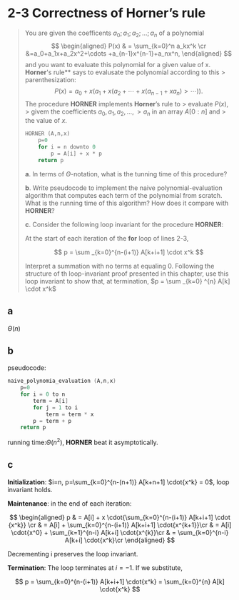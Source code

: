 # 2-3 Correctness of **Horner**’s rule

> You are given the coefficents $a_0; a_1; a_2; \dots; a_n$ of a polynomial
> $$
> \begin{aligned}
>     P(x) & = \sum_{k=0}^n a_kx^k \cr
>     &=a_0+a_1x+a_2x^2+\cdots +a_{n-1}x^{n-1}+a_nx^n,
> \end{aligned}
> $$
> and you want to evaluate this polynomial for a given value of x. **Horner**'s rule** says to evalusate the polynomial according to this > parenthesization:
> $$
> P(x) = a_0 + x ( a_1 + x ( a_2 + \cdots + x ( a_{n-1} + x a_n) > \cdots )).
> $$
> The procedure **HORNER** implements **Horner**’s rule to > evaluate $P(x)$, > givem the coefficients $a_0,a_1,a_2,\dots,> a_n$ in an array $A[0:n]$ and > the value of $x$.
>
> ```cpp
> HORNER (A,n,x)
>     p=0
>     for i = n downto 0
>         p = A[i] + x * p
>     return p
> ```
>
> **a**. In terms of $\Theta$-notation, what is the tunning time of this procedure?
>
> **b**. Write pseudocode to implement the naive polynomial-evaluation algorithm that computes each term of the polynomial from scratch. What is the running time of this algorithm? How does it compare with **HORNER**?
>
> **c**. Consider the following loop invariant for the procedure **HORNER**:
>
> At the start of each iteration of the **for** loop of lines 2-3,
>
> $$
> p = \sum _{k=0}^{n-(i+1)} A[k+i+1] \cdot x^k
> $$
>
> Interpret a summation with no terms at equaling 0. Following the structure of th loop-invariant proof presented in this chapter, use this loop invariant to show that, at termination, $p = \sum _{k=0} ^{n} A[k] \cdot x^k$

## **a**

$\Theta(n)$

## **b**

pseudocode:

```cpp
naive_polynomia_evaluation (A,n,x)
    p=0
    for i = 0 to n
        term = A[i]
        for j = 1 to i
            term = term * x
        p = term + p
    return p
```

$\text{running time:} \Theta (n^2)$, **HORNER** beat it asymptotically.

## **c**

**Initialization**: $i=n, p=\sum_{k=0}^{n-(n+1)} A[k+n+1] \cdot{x^k} = 0$, loop invariant holds.

**Maintenance**: in the end of each iteration:

$$
\begin{aligned}
    p & =  A[i] + x \cdot{\sum_{k=0}^{n-(i+1)} A[k+i+1] \cdot {x^k}} \cr
    & =  A[i] + \sum_{k=0}^{n-(i+1)} A[k+i+1] \cdot{x^{k+1}}\cr
    & = A[i] \cdot{x^0} + \sum_{k=1}^{n-i} A[k+i] \cdot{x^{k}}\cr
    & = \sum_{k=0}^{n-i} A[k+i] \cdot{x^k}\cr
\end{aligned}
$$

Decrementing i preserves the loop invariant.

**Termination**: The loop terminates at $i=−1$. If we substitute,

$$
p = \sum_{k=0}^{n-(i+1)} A[k+i+1] \cdot{x^k} = \sum_{k=0}^{n} A[k] \cdot{x^k}
$$
